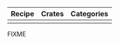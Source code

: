 | Recipe | Crates | Categories |
|--------|--------|------------|
| | | |

<div class="hidden">
FIXME
</div>
